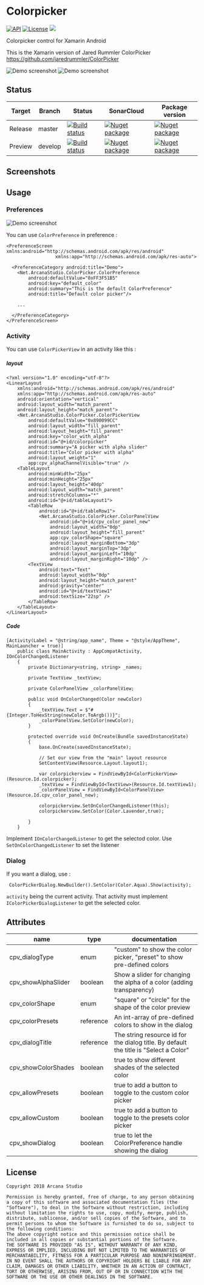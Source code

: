 # Colorpicker

<a target="_blank" href="https://developer.android.com/about/versions/marshmallow/android-6.0"><img src="https://img.shields.io/badge/API-23%2B%20(6.0)-brightgreen.svg" alt="API" /></a>
<a target="_blank" href="https://opensource.org/licenses/MIT"><img src="https://img.shields.io/badge/license-MIT-blue.svg" alt="License" /></a>
<a target="_blank" href="https://twitter.com/guruumeditation"><img src="https://img.shields.io/twitter/follow/guruumeditation.svg?style=social" /></a>

Colorpicker control for Xamarin Android

This is the Xamarin version of Jared Rummler ColorPicker https://github.com/jaredrummler/ColorPicker

![Demo screenshot](ColorPickerDemo/Docs/Demo.gif) ![Demo screenshot](ColorPickerDemo/Docs/Demo2.gif)


## Status

| Target | Branch | Status | SonarCloud | Package version |
|--------------|------------- | --------- | --------| --------|
| Release | master | <a target="_blank" href="https://equinoxe.visualstudio.com/ColorPicker/_build/latest?definitionId=27"><img src="https://equinoxe.visualstudio.com/ColorPicker/_apis/build/status/ColorPicker-Master" alt="Build status" /></a> | <a target="_blank" href="https://sonarcloud.io/dashboard?id=75453910be17a48308232718dee64abe956d46c8"><img src="https://sonarcloud.io/api/project_badges/measure?project=75453910be17a48308232718dee64abe956d46c8&metric=alert_status" alt="Nuget package" /></a> | <a target="_blank" href="https://www.nuget.org/packages/Net.ArcanaStudio.ColorPicker/"><img src="https://img.shields.io/nuget/v/Net.ArcanaStudio.ColorPicker.svg" alt="Nuget package" /></a> |
| Preview | develop | <a target="_blank" href="https://equinoxe.visualstudio.com/ColorPicker/_build/latest?definitionId=25"><img src="https://equinoxe.visualstudio.com/ColorPicker/_apis/build/status/ColorPicker-Develop" alt="Build status" /></a>| <a target="_blank" href="https://sonarcloud.io/dashboard?id=75453910be17a48308232718dee64abe956d46c8"><img src="https://sonarcloud.io/api/project_badges/measure?project=75453910be17a48308232718dee64abe956d46c8&metric=alert_status" alt="Nuget package" /></a> | <a target="_blank" href="https://www.nuget.org/packages/Net.ArcanaStudio.ColorPicker/"><img src="https://img.shields.io/nuget/vpre/Net.ArcanaStudio.ColorPicker.svg" alt="Nuget package"/></a> |

## Screenshots

## Usage
### Preferences

![Demo screenshot](ColorPickerDemo/Docs/ActivityDemo.png)

You can use `ColorPreference` in preference :
```
<PreferenceScreen xmlns:android="http://schemas.android.com/apk/res/android"
                  xmlns:app="http://schemas.android.com/apk/res-auto">

  <PreferenceCategory android:title="Demo">
    <Net.ArcanaStudio.ColorPicker.ColorPreference
        android:defaultValue="0xFF3F51B5"
        android:key="default_color"
        android:summary="This is the default ColorPreference"
        android:title="Default color picker"/>

	...

  </PreferenceCategory>
</PreferenceScreen>
```
### Activity


You can use `ColorPickerView` in an activity like this :

##### layout

```
<?xml version="1.0" encoding="utf-8"?>
<LinearLayout
	xmlns:android="http://schemas.android.com/apk/res/android"
	xmlns:app="http://schemas.android.com/apk/res-auto"
	android:orientation="vertical"
	android:layout_width="match_parent"
	android:layout_height="match_parent">
	<Net.ArcanaStudio.ColorPicker.ColorPickerView
		android:defaultValue="0x890099CC"
		android:layout_width="fill_parent"
		android:layout_height="fill_parent"
		android:key="color_with_alpha"
		android:id="@+id/colorpicker"
		android:summary="A picker with alpha slider"
		android:title="Color picker with alpha"
		android:layout_weight="1"
		app:cpv_alphaChannelVisible="true" />
	<TableLayout
		android:minWidth="25px"
		android:minHeight="25px"
		android:layout_height="40dp"
		android:layout_width="match_parent"
		android:stretchColumns="*"
		android:id="@+id/tableLayout1">
		<TableRow
			android:id="@+id/tableRow1">
			<Net.ArcanaStudio.ColorPicker.ColorPanelView
				android:id="@+id/cpv_color_panel_new"
				android:layout_width="0dp"
				android:layout_height="fill_parent"
				app:cpv_colorShape="square"
				android:layout_marginBottom="3dp"
				android:layout_marginTop="3dp"
				android:layout_marginLeft="10dp"
				android:layout_marginRight="10dp" />
		<TextView
			android:text="Text"
			android:layout_width="0dp"
			android:layout_height="match_parent"
			android:gravity="center"
			android:id="@+id/textView1"
			android:textSize="22sp" />
		</TableRow>
	</TableLayout>
</LinearLayout>
```
##### Code

```
[Activity(Label = "@string/app_name", Theme = "@style/AppTheme", MainLauncher = true)]
    public class MainActivity : AppCompatActivity, IOnColorChangedListener
    {
        private Dictionary<string, string> _names;

        private TextView _textView;

        private ColorPanelView _colorPanelView;

        public void OnColorChanged(Color newColor)
        {
            _textView.Text = $"#{Integer.ToHexString(newColor.ToArgb())}";
            _colorPanelView.SetColor(newColor);
        }

        protected override void OnCreate(Bundle savedInstanceState)
        {
            base.OnCreate(savedInstanceState);

            // Set our view from the "main" layout resource
            SetContentView(Resource.Layout.layout1);

            var colorpickerview = FindViewById<ColorPickerView>(Resource.Id.colorpicker);
            _textView = FindViewById<TextView>(Resource.Id.textView1);
            _colorPanelView = FindViewById<ColorPanelView>(Resource.Id.cpv_color_panel_new);

            colorpickerview.SetOnColorChangedListener(this);
            colorpickerview.SetColor(Color.Lavender,true);

        }
    }
```

Implement `IOnColorChangedListener` to get the selectod color. Use `SetOnColorChangedListener` to set the listener


### Dialog

If you want a dialog, use :
```
 ColorPickerDialog.NewBuilder().SetColor(Color.Aqua).Show(activity);
```

`activity` being the current activity. That activity must implement `IColorPickerDialogListener` to get the selected color.

## Attributes

| name                | type      | documentation                                                                         |
|---------------------|-----------|---------------------------------------------------------------------------------------|
| cpv_dialogType      | enum      | "custom" to show the color picker, "preset" to show pre-defined colors                |
| cpv_showAlphaSlider | boolean   | Show a slider for changing the alpha of a color (adding transparency)                 |
| cpv_colorShape      | enum      | "square" or "circle" for the shape of the color preview                               |
| cpv_colorPresets    | reference | An int-array of pre-defined colors to show in the dialog                              |
| cpv_dialogTitle     | reference | The string resource id for the dialog title. By default the title is "Select a Color" |
| cpv_showColorShades | boolean   | true to show different shades of the selected color                                   |
| cpv_allowPresets    | boolean   | true to add a button to toggle to the custom color picker                             |
| cpv_allowCustom     | boolean   | true to add a button to toggle to the presets color picker                            |
| cpv_showDialog      | boolean   | true to let the ColorPreference handle showing the dialog                             |

## License

```
Copyright 2018 Arcana Studio

Permission is hereby granted, free of charge, to any person obtaining a copy of this software and associated documentation files (the "Software"), to deal in the Software without restriction, including without limitation the rights to use, copy, modify, merge, publish, distribute, sublicense, and/or sell copies of the Software, and to permit persons to whom the Software is furnished to do so, subject to the following conditions:
The above copyright notice and this permission notice shall be included in all copies or substantial portions of the Software.
THE SOFTWARE IS PROVIDED "AS IS", WITHOUT WARRANTY OF ANY KIND, EXPRESS OR IMPLIED, INCLUDING BUT NOT LIMITED TO THE WARRANTIES OF MERCHANTABILITY, FITNESS FOR A PARTICULAR PURPOSE AND NONINFRINGEMENT. IN NO EVENT SHALL THE AUTHORS OR COPYRIGHT HOLDERS BE LIABLE FOR ANY CLAIM, DAMAGES OR OTHER LIABILITY, WHETHER IN AN ACTION OF CONTRACT, TORT OR OTHERWISE, ARISING FROM, OUT OF OR IN CONNECTION WITH THE SOFTWARE OR THE USE OR OTHER DEALINGS IN THE SOFTWARE.
```

